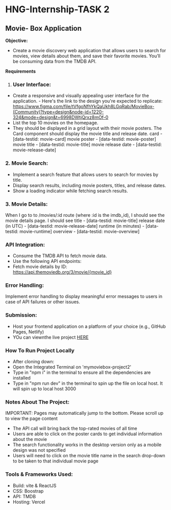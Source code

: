 # HNG-Internship-TASK 2
## Movie- Box Application

**Objective:**

- Create a movie discovery web application that allows users to search for movies, view details about them, and save their favorite movies. You’ll be consuming data from the TMDB API.

**Requirements**
1. ### User Interface: 
- Create a responsive and visually appealing user interface for the application. - Here's the link to the design you're expected to replicate: https://www.figma.com/file/tVfgoNfhYkQaUkh8LGqRab/MovieBox-(Community)?type=design&node-id=1220-324&mode=design&t=6998DWtjQrxz8mOf-0 
- List the top 10 movies on the homepage. 
- They should be displayed in a grid layout with their movie posters. The Card component should display the movie title and release date. card - [data-testid: movie-card] movie poster - [data-testid: movie-poster] movie title - [data-testid: movie-title] movie release date - [data-testid: movie-release-date] 

### 2. Movie Search:

- Implement a search feature that allows users to search for movies by title. 
- Display search results, including movie posters, titles, and release dates. 
- Show a loading indicator while fetching search results. 

### 3. Movie Details:
   When I go to to /movies/:id route (where :id is the imdb_id), I should see the movie details page. I should see title - [data-testid: movie-title] release date (in UTC) - [data-testid: movie-release-date] runtime (in minutes) - [data-testid: movie-runtime] overview - [data-testid: movie-overview] 

### API Integration:
- Consume the TMDB API to fetch movie data. 
- Use the following API endpoints:
- Fetch movie details by ID: https://api.themoviedb.org/3/movie/{movie_id} 

### Error Handling:

Implement error handling to display meaningful error messages to users in case of API failures or other issues. 

### Submission:
- Host your frontend application on a platform of your choice (e.g., GitHub Pages, Netlify)
- YOu can viewnthe live project [HERE](https://task-2-movie-box-dfru.vercel.app/)

### How To Run Project Locally
- After cloning down:
- Open the Integrated Terminal on 'mymoviebox-project2'
- Type in "npm i" in the terminal to ensure all the dependencies are installed
- Type in "npm run dev" in the terminal to spin up the file on local host. It will spin up to local host 3000

### Notes About The Project:

IMPORTANT: Pages may automatically jump to the bottom. Please scroll up to view the page content
- The API call will bring back the top-rated movies of all time
- Users are able to click on the poster cards to get individual information about the movie
- The search functionality works in the desktop version only as a mobile design was not specified
- Users will need to click on the movie title name in the search drop-down to be taken to that individual movie page

### Tools & Frameworks Used:
- Build: vite & ReactJS
- CSS: Boostrap
- API: TMDB
- Hosting: Vercel




